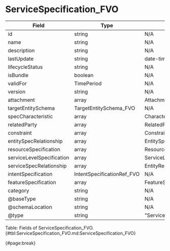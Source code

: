 <!--
    ATTENTION: This file was generated via gradle!
               Do NOT manually edit this file! Any such changes will be overwritten!
-->

# ServiceSpecification_FVO

| Field | Type | Format | Required |
| ------- | ------- | ------- | --- |
| id | string | N/A | Yes |
| name | string | N/A | Yes |
| description | string | N/A | No |
| lastUpdate | string | date-time | No |
| lifecycleStatus | string | N/A | No |
| isBundle | boolean | N/A | No |
| validFor | TimePeriod | N/A | No |
| version | string | N/A | No |
| attachment | array | AttachmentOrDocumentRef | No |
| targetEntitySchema | TargetEntitySchema_FVO | N/A | No |
| specCharacteristic | array | CharacteristicSpecification_FVO | No |
| relatedParty | array | RelatedPartyRefOrPartyRoleRef_FVO | No |
| constraint | array | ConstraintRef_FVO | No |
| entitySpecRelationship | array | EntitySpecificationRelationship_FVO | No |
| resourceSpecification | array | ResourceSpecificationRef_FVO | No |
| serviceLevelSpecification | array | ServiceLevelSpecificationRef_FVO | No |
| serviceSpecRelationship | array | EntityRelationship_FVO | No |
| intentSpecification | IntentSpecificationRef_FVO | N/A | No |
| featureSpecification | array | FeatureSpecification_FVO | No |
| category | string | N/A | No |
| @baseType | string | N/A | No |
| @schemaLocation | string | N/A | Yes |
| @type | string | "ServiceSpecification" | Yes |

Table: Fields of ServiceSpecification_FVO. {#tbl:ServiceSpecification_FVO.md:ServiceSpecification_FVO}

{#page:break}
